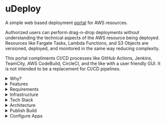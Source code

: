 # uDeploy #

A simple web based deployment [portal](/docs/PORTAL.md) for AWS resources. 

Authorized users can perform drag-n-drop deployments without understanding the technical aspects of the AWS resource being deployed. Resources like Fargate Tasks, Lambda Functions, and S3 Objects are versioned, deployed, and monitored in the same way reducing complexity.

This portal compliments CI/CD processes like GitHub Actions, Jenkins, TeamCity, AWS CodeBuild, CircleCI, and the like with a user friendly GUI. It is not intended to be a replacement for CI/CD pipelines.

<details>
  <summary>Why?</summary>

### Goals ###

* Create portal to deploy and monitor AWS resources
* Make projects searchable for quick access to details, versions, and documentation
* Enable consitent application versioning across multiple AWS resource types
* Secure deployments by application and/or environment
* Allow simple drag-n-drop deployments
* Provide high level environment resource notifications and troubleshooting
* Improve resource monitoring and interaction for integration partners
* Support authentication with any OAuth2 API
* Enable deployment workflow innovation (avoid third-party timelines and costs)
* Centralize navigation to project resources by linking to scrum boards, config tools, and project documentation
* Assist projects transitioning from [Harbor UI](https://github.com/turnerlabs/harbor-ui)

### Non-Goals ###

* Duplicate AWS console functionality
* Implement continuous integration features
* Display or modify infrastructure
* Replace existing CI/CD piplines

</details>


<details>
  <summary>Features</summary>

|| Fargate Service | Fargate Task | Lambda Function | S3 Contents ||
|---|---|---|---|---|---|
|Multiple Accounts|:white_check_mark:|:white_check_mark:|:white_check_mark:|:white_check_mark:|Manages AWS resources accross multiple accounts with a single portal. |
|Authentication|:white_check_mark:|:white_check_mark:|:white_check_mark:|:white_check_mark:|Supports OAuth2 for authenticating users. |
|Authorization|:white_check_mark:|:white_check_mark:|:white_check_mark:|:white_check_mark:|Supports role based user permissions for editing and deploying environment instances. |
|View Instance Version|:white_check_mark:|:white_check_mark:|:white_check_mark:|:white_check_mark:|Provides a view into an instance's deployed version details.|
|View Instance Status|:white_check_mark:|:white_check_mark:|:white_check_mark:|:white_check_mark:|Provides a view into an instances status showing deployments in progress, erroring containers or lambdas, and scaling services and tasks.|
|View Instance Tasks|:white_check_mark:|:white_check_mark:|||Provides a view into what version of a service's tasks are starting or stopping at any given moment.|
|Deploy Version|:white_check_mark:|:white_check_mark:|:white_check_mark:|:white_check_mark:|Allows drag and drop deployments for all supported AWS resources.|
|Start Instance|:white_check_mark:|:white_check_mark:|:white_check_mark:||Supports quickly starting a stopped service or task.|
|Scale Instance|:white_check_mark:|:white_check_mark:|:white_check_mark:||Supports quickly scaling any service or task.|
|Stop Instance|:white_check_mark:|:white_check_mark:|||Supports quickly  stopping a running service or task.|
|Deployment Notifications|:white_check_mark:|:white_check_mark:|:white_check_mark:|:white_check_mark:|Sends SNS or Slack notifications for AWS resource deployments and other changes in status.|
|Error Notifications|:white_check_mark:|:white_check_mark:|:white_check_mark:||Sends SNS or Slack notifications for AWS resource errors. |
|Audit Deployments|:white_check_mark:|:white_check_mark:|:white_check_mark:|:white_check_mark:|Tracks user deployments via an audit trail.|
|Quick Linking|:white_check_mark:|:white_check_mark:|:white_check_mark:|:white_check_mark:|Provides direct links to AWS logs, GitHub commits, Jira stories, and many more without browsing through the websites.|
|Deployment Propagation|:white_check_mark:|:white_check_mark:|:white_check_mark:|:white_check_mark:|Provides option for automatically pushing deployments to QA, UAT, or PROD without user interaction keeping environments in sync.|
|Environment Migration|:white_check_mark:|:white_check_mark:|:white_check_mark:|:white_check_mark:|Supports configuring specific environment variables to be automatically migrated between environments.|
|GitHub Integration|:white_check_mark:|:white_check_mark:|:white_check_mark:|:white_check_mark:|Provides a quick view into version changes before and after deployments.|
|Projects|:white_check_mark:|:white_check_mark:|:white_check_mark:|:white_check_mark:|Allows applications to be grouped by projects for organization and function.|

Supported Browser: Chrome 

</details>

<details>
  <summary>Requirements</summary>

### Instalation ###

|Tool|Version|
|-|-|
|terraform|v0.12|
|docker-compose|v1.24|
|aws cli|v1.16|
|cstore|v3.6|

### Operational ###

|Service|Platform|Purpose|
|-|-|-|
|Route53|AWS|DNS (SSL)|
|ECS Fargate|AWS|Docker Container|
|SQS|AWS|Notifications|
|CloudWatch|AWS|Notifications|
|MongoDB|Atlas|Store|
|OAuth2 Provider|[Azure](docs/OAUTH_AZURE.md)|User Authentication|

</details>

<details>
  <summary>Infrastructure</summary>

* [Local](/docs/START.md)
* [Fargate](/docs/SETUP.md)
  
</details>

<details>
  <summary>Tech Stack</summary>

- Client
    - Bulma (css)
    - Vue.js (javascript)
- Server
    - Echo (go)
- Database
    - MongoDB

</details>

<details>
  <summary>Architecture</summary>

The portal functions as a passive monitoring and active deployment platform. The architecture diagram is divided into two sections, monitoring and user actions.

![uDeploy Architecture](/image/architecture.png "uDeploy Architecture")

</details>

<details>
  <summary>Publish Build</summary>

NOTE: semver tag format required `v1.0.0-rc`
```bash
$ git tag {{TAG}}
$ git push origin {{TAG}}
```
Once the GitHub Actions build is complete the Docker image tagged {{TAG}} release will be published to Quay.io. 
</details>

<details>
  <summary>Configure Apps</summary>

Step by step instructions for configuring applications in a running instance of the portal.

* [Lambda Functions](/docs/guides/lambda/README.md)
* [Fargate Tasks](/docs/guides/fargate/README.md)
* [S3 Buckets](/docs/guides/s3/README.md)

</details>